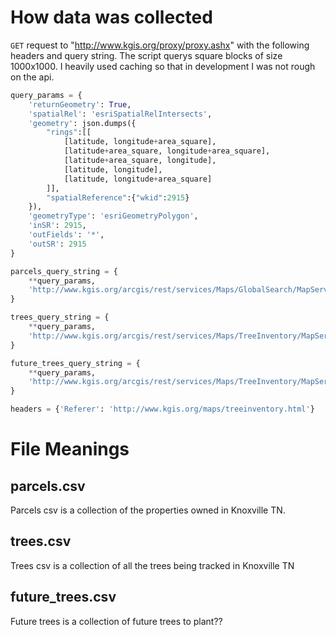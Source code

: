 # How data was collected

`GET` request to "http://www.kgis.org/proxy/proxy.ashx" with the
following headers and query string. The script querys square blocks of
size 1000x1000. I heavily used caching so that in development I was
not rough on the api.

```python
query_params = {
    'returnGeometry': True,
    'spatialRel': 'esriSpatialRelIntersects',
    'geometry': json.dumps({
        "rings":[[
            [latitude, longitude+area_square],
            [latitude+area_square, longitude+area_square],
            [latitude+area_square, longitude],
            [latitude, longitude],
            [latitude, longitude+area_square]
        ]], 
        "spatialReference":{"wkid":2915}
    }),
    'geometryType': 'esriGeometryPolygon',
    'inSR': 2915,
    'outFields': '*',
    'outSR': 2915
}

parcels_query_string = {
    **query_params,
    'http://www.kgis.org/arcgis/rest/services/Maps/GlobalSearch/MapServer/0/query?f': 'json'
}

trees_query_string = {
    **query_params,
    'http://www.kgis.org/arcgis/rest/services/Maps/TreeInventory/MapServer/0/query?f': 'json'
}

future_trees_query_string = {
    **query_params,
    'http://www.kgis.org/arcgis/rest/services/Maps/TreeInventory/MapServer/1/query?f': 'json'
}

headers = {'Referer': 'http://www.kgis.org/maps/treeinventory.html'}
```

# File Meanings

## parcels.csv

Parcels csv is a collection of the properties owned in Knoxville TN.

## trees.csv

Trees csv is a collection of all the trees being tracked in Knoxville TN

## future_trees.csv

Future trees is a collection of future trees to plant??

 

